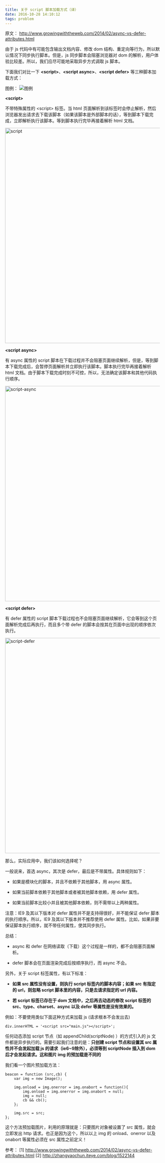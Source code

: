 ```yaml
---
title: 关于 script 脚本加载方式（译）
date: 2016-10-28 14:10:12
tags: problem
---
```


原文： http://www.growingwiththeweb.com/2014/02/async-vs-defer-attributes.html

由于 js 代码中有可能包含输出文档内容、修改 dom 结构、重定向等行为，所以默认情况下同步执行脚本。但是，js 同步脚本会阻塞浏览器对 dom 的解析，用户体验比较差。所以，我们应尽可能地采取异步方式调取 js 脚本。

<!-- more -->

下面我们对比一下 **&lt;script&gt;**、**&lt;script async&gt;**、**&lt;script defer&gt;** 等三种脚本加载方式：

图例：
![图例](/css/images/script/legend.svg)

**&lt;script&gt;**

不带特殊属性的 &lt;script&gt; 标签。当 html 页面解析到该标签时会停止解析，然后浏览器发出请求去下载该脚本（如果该脚本是外部脚本的话），等到脚本下载完成，立即解析执行该脚本。等到脚本执行完毕再接着解析 html 文档。

<img src="/css/images/script/script.svg" width="700" alt="script"/>

**&lt;script async&gt;**

有 async 属性的 script 脚本在下载过程并不会阻塞页面继续解析，但是，等到脚本下载完成后，会暂停页面解析并立即执行该脚本。脚本执行完毕再接着解析 html 文档。由于脚本下载完成时刻不可控，所以，无法确定该脚本和其他代码执行顺序。

<img src="/css/images/script/script-async.svg" width="700" alt="script-async"/>

**&lt;script defer&gt;**

有 defer 属性的 script 脚本下载过程也不会阻塞页面继续解析，它会等到这个页面解析完成后再执行，而且多个带 defer 的脚本会按其在页面中出现的顺序依次执行。

<img src="/css/images/script/script-defer.svg" width="700" alt="script-defer"/>

那么，实际应用中，我们该如何选择呢？

一般说来，首选 async，其次是 defer，最后是不带属性。具体规则如下：

* 如果是模块化的脚本，并且不依赖于其他脚本，用 async 属性。

* 如果当前脚本依赖于其他脚本或者被其他脚本依赖，用 defer 属性。

* 如果当前脚本比较小并且被其他脚本依赖，则不需带以上两种属性。

注意：IE9 及其以下版本对 defer 属性并不是支持得很好，并不能保证 defer 脚本的执行顺序。所以，IE9 及其以下版本并不推荐使用 defer 属性。比如，如果非要保证脚本执行顺序，就不带任何属性，使其同步执行。

总结：

* async 和 defer 在网络读取（下载）这个过程是一样的，都不会阻塞页面解析。

* defer 脚本会在页面渲染完成后按顺序执行，而 async 不会。

另外，关于 script 标签属性，有以下标准：

* **如果 src 属性没有设置，则执行 script 标签内的脚本内容；如果 src 有指定的 url，则忽略 script 脚本里的内容，只是去请求指定的 url 内容。**

* **若 script 标签已存在于 dom 文档中，之后再去动态的修改 script 标签的 src、type、charset、async 以及 defer 等属性是没有效果的。**

例如：不要使用类似下面这种方式来加载 js (请求根本不会发出去)

```
div.innerHTML = '<script src="main.js"></script>';
```

任何动态添加 script 节点（如 appendChild(scriptNode) ）的方式引入的 js 文件都是异步执行的。需要引起我们注意的是：**只创建 script 节点和设置其 src 属性并不会发起加载 js 的请求（ie6~9除外），必须等到 scriptNode 插入到 dom 后才会发起请求。这和图片 img 的预加载是不同的**

我们看一个图片预加载方法：

```
beacon = function (src,cb) {
    var img = new Image();

    img.onload = img.onerror = img.onabort = function(){
        img.onload = img.onerror = img.onabort = null;
        img = null;
        cb && cb();
    };

    img.src = src;
};
```

这个方法预加载图片，利用的原理就是：只要图片对象被设置了 src 属性，就会立即发出 http 请求。也正是因为这个，所以以上 img 的 onload、onerror 以及 onabort 等属性必须在 src 属性之前定义！



参考：
[1] http://www.growingwiththeweb.com/2014/02/async-vs-defer-attributes.html
[2] http://zhangyaochun.iteye.com/blog/1522144
